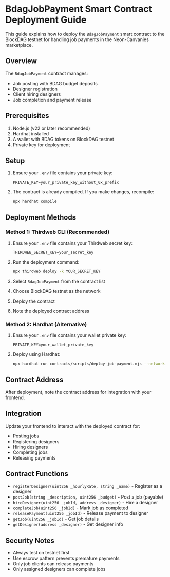 # BdagJobPayment Smart Contract Deployment Guide

This guide explains how to deploy the `BdagJobPayment` smart contract to the BlockDAG testnet for handling job payments in the Neon-Canvanies marketplace.

## Overview

The `BdagJobPayment` contract manages:
- Job posting with BDAG budget deposits
- Designer registration
- Client hiring designers
- Job completion and payment release

## Prerequisites

1. Node.js (v22 or later recommended)
2. Hardhat installed
3. A wallet with BDAG tokens on BlockDAG testnet
4. Private key for deployment

## Setup

1. Ensure your `.env` file contains your private key:
   ```
   PRIVATE_KEY=your_private_key_without_0x_prefix
   ```

2. The contract is already compiled. If you make changes, recompile:
   ```bash
   npx hardhat compile
   ```

## Deployment Methods

### Method 1: Thirdweb CLI (Recommended)

1. Ensure your `.env` file contains your Thirdweb secret key:
   ```
   THIRDWEB_SECRET_KEY=your_secret_key
   ```

2. Run the deployment command:
   ```bash
   npx thirdweb deploy -k YOUR_SECRET_KEY
   ```

3. Select `BdagJobPayment` from the contract list

4. Choose BlockDAG testnet as the network

5. Deploy the contract

6. Note the deployed contract address

### Method 2: Hardhat (Alternative)

1. Ensure your `.env` file contains your wallet private key:
   ```
   PRIVATE_KEY=your_wallet_private_key
   ```

2. Deploy using Hardhat:
   ```bash
   npx hardhat run contracts/scripts/deploy-job-payment.mjs --network blockdagTestnet
   ```

## Contract Address

After deployment, note the contract address for integration with your frontend.

## Integration

Update your frontend to interact with the deployed contract for:
- Posting jobs
- Registering designers
- Hiring designers
- Completing jobs
- Releasing payments

## Contract Functions

- `registerDesigner(uint256 _hourlyRate, string _name)` - Register as a designer
- `postJob(string _description, uint256 _budget)` - Post a job (payable)
- `hireDesigner(uint256 _jobId, address _designer)` - Hire a designer
- `completeJob(uint256 _jobId)` - Mark job as completed
- `releasePayment(uint256 _jobId)` - Release payment to designer
- `getJob(uint256 _jobId)` - Get job details
- `getDesigner(address _designer)` - Get designer info

## Security Notes

- Always test on testnet first
- Use escrow pattern prevents premature payments
- Only job clients can release payments
- Only assigned designers can complete jobs
